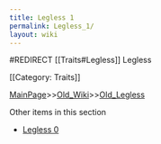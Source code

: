 ```yaml
---
title: Legless 1
permalink: Legless_1/
layout: wiki
---
```

#REDIRECT [[Traits#Legless]]
Legless

[[Category: Traits]]

[MainPage](/keeperrl_wiki/ "wikilink")>>[Old_Wiki](/keeperrl_wiki/Old_Wiki "wikilink")>>[Old_Legless](/keeperrl_wiki/Old_Legless "wikilink")

Other items in this section
-    [Legless 0](/keeperrl_wiki/Legless_0 "wikilink")
